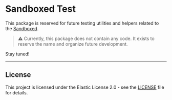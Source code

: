 # Sandboxed Test

This package is reserved for future testing utilities and helpers related to the [Sandboxed](https://pub.dev/packages/sandboxed).

> ⚠️ Currently, this package does not contain any code. It exists to reserve the name and organize future development.

Stay tuned!

---

## License

This project is licensed under the Elastic License 2.0 - see the [LICENSE](LICENSE.md) file for details.